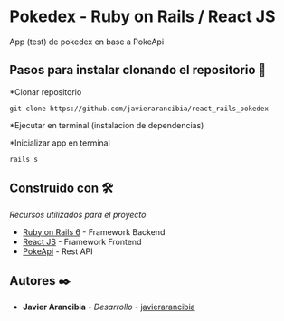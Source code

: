 # Pokedex - Ruby on Rails / React JS

App (test) de pokedex en base a PokeApi

## Pasos para instalar clonando el repositorio 🚀

*Clonar repositorio 
```
git clone https://github.com/javierarancibia/react_rails_pokedex
```

*Ejecutar en terminal (instalacion de dependencias)

*Inicializar app en terminal
```
rails s
```


## Construido con 🛠️

_Recursos utilizados para el proyecto_

* [Ruby on Rails 6](https://rubyonrails.org/) - Framework Backend
* [React JS](https://reactjs.org/) - Framework Frontend
* [PokeApi](https://pokeapi.co/) - Rest API



## Autores ✒️

* **Javier Arancibia** - *Desarrollo* - [javierarancibia](https://github.com/javierarancibia)